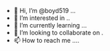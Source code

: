- 👋 Hi, I’m @boyd519 ...
- 👀 I’m interested in ..
- 🌱 I’m currently learning ...
- 💞️ I’m looking to collaborate on .
- 📫 How to reach me ....

<!---
boyd519/boyd519 is a ✨ special ✨ repository because its `README.md` (this file) appears on your GitHub profile.
You can click the Preview link to take a look at your changes.
--->
